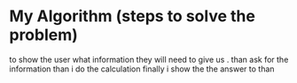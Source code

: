 # My Algorithm (steps to solve the problem)
to show the user what information they will need to give us .
than ask for the information 
than i do the calculation 
finally i show the the answer to than